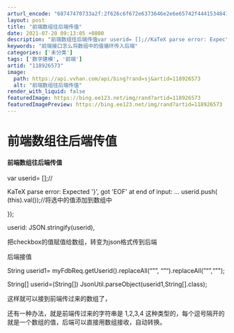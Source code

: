 ```yaml
---
arturl_encode: "68747470733a2f:2f626c6f672e6373646e2e6e65742f44415348414348554e2f:61727469636c652f64657461696c732f313138393236353733"
layout: post
title: "前端数组往后端传值"
date: 2021-07-20 09:13:05 +0800
description: "前端数组往后端传值var userid= [];//KaTeX parse error: Expec"
keywords: "前端接口怎么将数组中的值循环传入后端"
categories: ['未分类']
tags: ['数学建模', '前端']
artid: "118926573"
image:
  path: https://api.vvhan.com/api/bing?rand=sj&artid=118926573
  alt: "前端数组往后端传值"
render_with_liquid: false
featuredImage: https://bing.ee123.net/img/rand?artid=118926573
featuredImagePreview: https://bing.ee123.net/img/rand?artid=118926573
---
```


# 前端数组往后端传值

#### 前端数组往后端传值

  
var userid= [];//
  

KaTeX parse error: Expected '}', got 'EOF' at end of input: … userid.push(
(this).val());//将选中的值添加到数组中
  
});
  
userid: JSON.stringify(userid),
  
把checkbox的值赋值给数组，转变为json格式传到后端
  
后端接值
  
String userid1= myFdbReq.getUserid().replaceAll(“&quot;”, “”“).replaceAll(”“”,“”");
  
String[] userid=(String[]) JsonUtil.parseObject(userid1,String[].class);
  
这样就可以接到前端传过来的数组了，

还有一种办法，就是前端传过来的字符串是 1,2,3,4 这种类型的，每个逗号隔开的就是一个数组的值，后端可以直接用数组接收，自动转换。